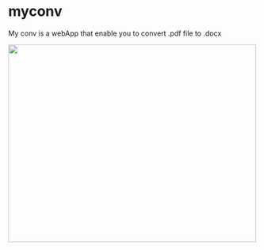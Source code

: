 # myconv

My conv is a webApp that enable you to convert .pdf file to .docx 

<img width="500"  height="400" src="https://github.com/hafid34bba/myconv/blob/main/Capture%20d%E2%80%99%C3%A9cran%20(271).png"> 

